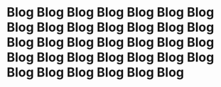 # Blog Blog Blog Blog Blog Blog Blog Blog Blog Blog Blog Blog Blog Blog Blog Blog Blog Blog Blog Blog Blog Blog Blog Blog Blog Blog Blog Blog Blog Blog Blog Blog Blog Blog
